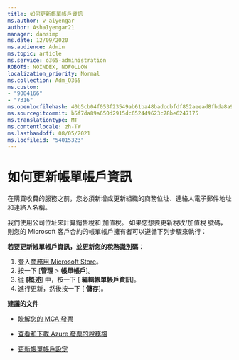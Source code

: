```yaml
---
title: 如何更新帳單帳戶資訊
ms.author: v-aiyengar
author: AshaIyengar21
manager: dansimp
ms.date: 12/09/2020
ms.audience: Admin
ms.topic: article
ms.service: o365-administration
ROBOTS: NOINDEX, NOFOLLOW
localization_priority: Normal
ms.collection: Adm_O365
ms.custom:
- "9004166"
- "7316"
ms.openlocfilehash: 40b5cb04f053f23549ab61ba48badcdbfdf852aeead8fbda8a94e6e5184a3e73
ms.sourcegitcommit: b5f7da89a650d2915dc652449623c78be6247175
ms.translationtype: MT
ms.contentlocale: zh-TW
ms.lasthandoff: 08/05/2021
ms.locfileid: "54015323"
---
```

# <a name="how-to-update-billing-account-information"></a>如何更新帳單帳戶資訊

在購買收費的服務之前，您必須新增或更新組織的商務位址、連絡人電子郵件地址和連絡人名稱。

我們使用公司位址來計算銷售稅和 加值稅。 如果您想要更新稅收/加值稅 號碼，則您的 Microsoft 客戶合約的帳單帳戶擁有者可以遵循下列步驟來執行：

**若要更新帳單帳戶資訊，並更新您的稅務識別碼**：

1. 登入[商務用 Microsoft Store](https://businessstore.microsoft.com/)。
1. 按一下 [**管理**  >  **帳單帳戶**]。
1. 從 **[概述**] 中，按一下 [ **編輯帳單帳戶資訊**]。
1. 進行更新，然後按一下 [ **儲存**]。 

**建議的文件**

- [瞭解您的 MCA 發票](https://docs.microsoft.com/azure/cost-management-billing/understand/mca-understand-your-invoice)

- [查看和下載 Azure 發票的稅務檔](https://docs.microsoft.com/azure/cost-management-billing/understand/mca-download-tax-document)

- [更新帳單帳戶設定](https://docs.microsoft.com/microsoft-store/update-microsoft-store-for-business-account-settings)  

